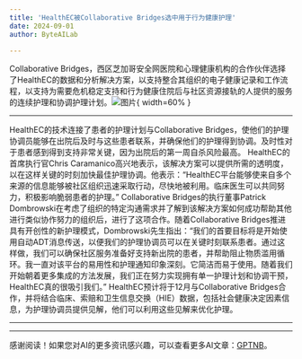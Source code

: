 ```yaml
---
title: 'HealthEC被Collaborative Bridges选中用于行为健康护理'
date: 2024-09-01
author: ByteAILab

---
```


Collaborative Bridges，西区芝加哥安全网医院和心理健康机构的合作伙伴选择了HealthEC的数据和分析解决方案，以支持整合其组织的电子健康记录和工作流程，以支持为需要危机稳定支持和行为健康住院后与社区资源接轨的人提供的服务的连续护理和协调护理计划。![图片](https://ai-techpark.com/wp-content/uploads/2024/08/HealthEC-960x540.jpg){ width=60% }

---
HealthEC的技术连接了患者的护理计划与Collaborative Bridges，使他们的护理协调员能够在出院后及时与这些患者联系，并确保他们的护理得到协调。及时性对于患者感到得到支持非常关键，因为出院后的第一周自杀风险最高。
HealthEC的首席执行官Chris Caramanico高兴地表示，该解决方案可以提供所需的透明度，以在这样关键的时刻加快最佳护理协调。他表示：“HealthEC平台能够使来自多个来源的信息能够被社区组织迅速采取行动，尽快地被利用。临床医生可以共同努力，积极影响脆弱患者的护理。”
Collaborative Bridges的执行董事Patrick Dombrowski在考虑了组织的特定沟通需求并了解到该解决方案如何成功帮助其他进行类似协作努力的组织后，进行了这项合作。随着Collaborative Bridges推进具有开创性的新护理模式，Dombrowski先生指出：“我们的首要目标将是开始使用自动ADT消息传送，以便我们的护理协调员可以在关键时刻联系患者。通过这样做，我们可以确保社区服务准备好支持新出院的患者，并帮助阻止物质滥用循环。我一直对该平台的易用性和护理通知印象深刻。它简洁而易于使用。随着我们开始朝着更多集成的方法发展，我们正在努力实现拥有单一护理计划和协调干预，HealthEC真的很吸引我们。”
HealthEC预计将于12月与Collaborative Bridges合作，并将结合临床、索赔和卫生信息交换（HIE）数据，包括社会健康决定因素信息，为护理协调员提供见解，他们可以利用这些见解来优化护理。


---
---
感谢阅读！如果您对AI的更多资讯感兴趣，可以查看更多AI文章：[GPTNB](https://gptnb.com)。